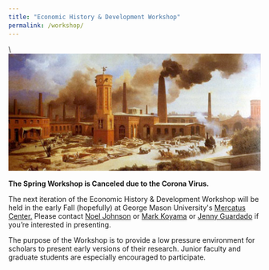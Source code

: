 ```yaml
---
title: "Economic History & Development Workshop"
permalink: /workshop/
---
```

\\
![factory](/assets/images/factory.png)


**The Spring Workshop is Canceled due to the Corona Virus.**

The next iteration of the Economic History & Development Workshop will be held in the early Fall (hopefully) at George Mason University's [Mercatus Center.](https://www.mercatus.org/) Please contact [Noel Johnson](mailto:noeldjohnson@mac.com) or [Mark Koyama](mailto:mark.koyama@gmail.com) or [Jenny Guardado](mailto:jennyguardado@gmail.com) if you’re interested in presenting.

The purpose of the Workshop is to provide a low pressure environment for scholars to present early versions of their research.  Junior faculty and graduate students are especially encouraged to participate.
